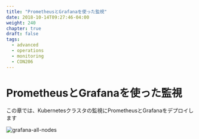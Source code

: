```yaml
---
title: "PrometheusとGrafanaを使った監視"
date: 2018-10-14T09:27:46-04:00
weight: 240
chapter: true
draft: false
tags:
  - advanced
  - operations
  - monitoring
  - CON206
---
```


<!--
# Monitoring using Prometheus and Grafana
-->
# PrometheusとGrafanaを使った監視

<!--
In this Chapter, we will deploy Prometheus and Grafana to monitor Kubernetes cluster
-->
この章では、Kubernetesクラスタの監視にPrometheusとGrafanaをデプロイします

![grafana-all-nodes](/images/grafana-all-nodes.png)
